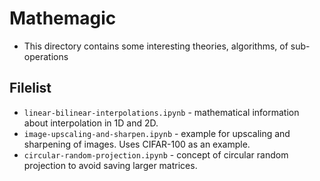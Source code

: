 # Mathemagic
- This directory contains some interesting theories, algorithms, of sub-operations

## Filelist
- `linear-bilinear-interpolations.ipynb` - mathematical information about interpolation in 1D and 2D.
- `image-upscaling-and-sharpen.ipynb` - example for upscaling and sharpening of images. Uses CIFAR-100 as an example.
- `circular-random-projection.ipynb` - concept of circular random projection to avoid saving larger matrices.